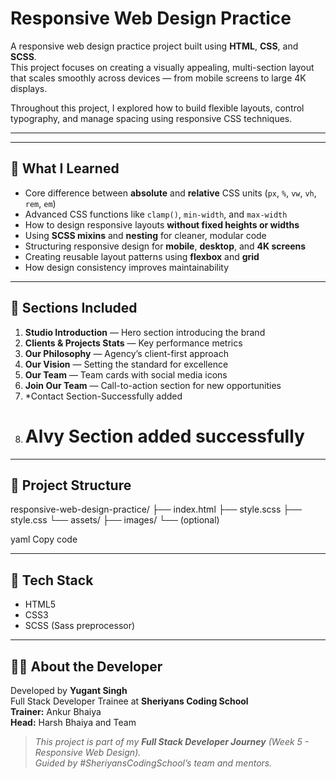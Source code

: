# Responsive Web Design Practice

A responsive web design practice project built using **HTML**, **CSS**, and **SCSS**.  
This project focuses on creating a visually appealing, multi-section layout that scales smoothly across devices — from mobile screens to large 4K displays.  

Throughout this project, I explored how to build flexible layouts, control typography, and manage spacing using responsive CSS techniques.

---



---

## 🧠 What I Learned

- Core difference between **absolute** and **relative** CSS units (`px`, `%`, `vw`, `vh`, `rem`, `em`)
- Advanced CSS functions like `clamp()`, `min-width`, and `max-width`
- How to design responsive layouts **without fixed heights or widths**
- Using **SCSS mixins** and **nesting** for cleaner, modular code
- Structuring responsive design for **mobile**, **desktop**, and **4K screens**
- Creating reusable layout patterns using **flexbox** and **grid**
- How design consistency improves maintainability

---

## 🎨 Sections Included

1. **Studio Introduction** — Hero section introducing the brand  
2. **Clients & Projects Stats** — Key performance metrics  
3. **Our Philosophy** — Agency’s client-first approach  
4. **Our Vision** — Setting the standard for excellence  
5. **Our Team** — Team cards with social media icons  
6. **Join Our Team** — Call-to-action section for new opportunities  
7. *Contact Section-Successfully added
8. # Alvy Section added successfully

---

## 📂 Project Structure

responsive-web-design-practice/
├── index.html
├── style.scss
├── style.css
└── assets/
├── images/
└── (optional)

yaml
Copy code

---

## 🧰 Tech Stack

- HTML5  
- CSS3  
- SCSS (Sass preprocessor)

---

## 👨‍💻 About the Developer

Developed by **Yugant Singh**  
Full Stack Developer Trainee at **Sheriyans Coding School**  
**Trainer:** Ankur Bhaiya  
**Head:** Harsh Bhaiya and Team




> _This project is part of my **Full Stack Developer Journey** (Week 5 - Responsive Web Design)._  
> _Guided by #SheriyansCodingSchool’s team and mentors._  